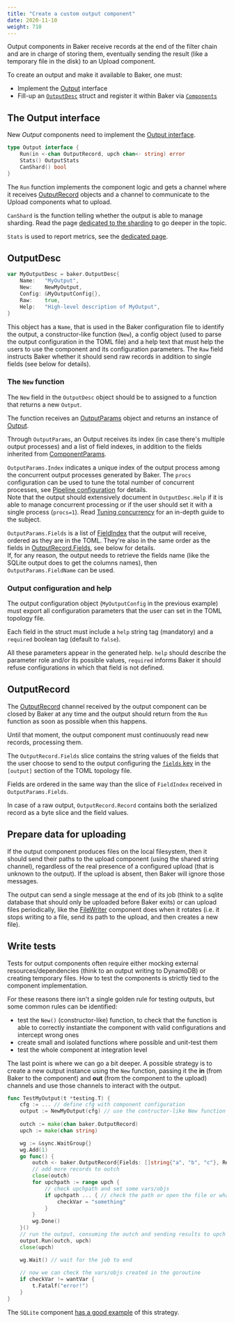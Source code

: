 ```yaml
---
title: "Create a custom output component"
date: 2020-11-10
weight: 710
---
```

Output components in Baker receive records at the end of the filter chain and are in charge of
storing them, eventually sending the result (like a temporary file in the disk) to an Upload
component.

To create an output and make it available to Baker, one must:

* Implement the [Output](https://pkg.go.dev/github.com/AdRoll/baker#Output) interface
* Fill-up an [`OutputDesc`](https://pkg.go.dev/github.com/AdRoll/baker#OutputDesc) struct and register
it within Baker via [`Components`](https://pkg.go.dev/github.com/AdRoll/baker#Components)

## The Output interface

New *Output* components need to implement the [Output interface](https://pkg.go.dev/github.com/AdRoll/baker#Output).

```go
type Output interface {
	Run(in <-chan OutputRecord, upch chan<- string) error
	Stats() OutputStats
	CanShard() bool
}
```

The `Run` function implements the component logic and gets a channel where it receives
[OutputRecord](https://pkg.go.dev/github.com/AdRoll/baker#OutputRecord) objects and a channel to
communicate to the Upload components what to upload.

`CanShard` is the function telling whether the output is able to manage sharding. Read the page
[dedicated to the sharding](/docs/how-tos/sharding/) to go deeper in the topic.

`Stats` is used to report metrics, see the [dedicated page](/docs/how-tos/metrics/).

## OutputDesc

```go
var MyOutputDesc = baker.OutputDesc{
	Name:   "MyOutput",
	New:    NewMyOutput,
    Config: &MyOutputConfig{},
    Raw:    true,
	Help:   "High-level description of MyOutput",
}
```

This object has a `Name`, that is used in the Baker configuration file to identify the output,
a constructor-like function (`New`), a config object (used to parse the output configuration in the
TOML file) and a help text that must help the users to use the component and its configuration
parameters. The `Raw` field instructs Baker whether it should send raw records in addition
to single fields (see below for details).

### The `New` function

The `New` field in the `OutputDesc`  object should be to assigned to a function that returns a new `Output`.

The function receives an [OutputParams](https://pkg.go.dev/github.com/AdRoll/baker#OutputParams)
object and returns an instance of [Output](https://pkg.go.dev/github.com/AdRoll/baker#Output).

Through `OutputParams`, an Output receives its index (in case there's multiple output processes)
and a list of field indexes, in addition to the fields inherited from [ComponentParams](https://pkg.go.dev/github.com/AdRoll/baker#ComponentParams).

`OutputParams.Index` indicates a unique index of the output process among the concurrent output
processes generated by Baker. The `procs` configuration can be used to tune the total number of
concurrent processes, see [Pipeline configuration](/docs/how-tos/pipeline_configuration/) for details.  
Note that the output should extensively document in `OutputDesc.Help` if it is able to manage
concurrent processing or if the user should set it with a single process (`procs=1`).
Read [Tuning concurrency](/docs/how-tos/concurrency/) for an in-depth guide to the subject.

`OutputParams.Fields` is a list of [FieldIndex](https://pkg.go.dev/github.com/AdRoll/baker#FieldIndex)
that the output will receive, ordered as they are in the TOML. They're also in the same order as
the fields in [OutputRecord.Fields](https://pkg.go.dev/github.com/AdRoll/baker#OutputRecord), see
below for details.  
If, for any reason, the output needs to retrieve the fields name (like the SQLite output does to
get the columns names), then `OutputParams.FieldName` can be used.

### Output configuration and help

The output configuration object (`MyOutputConfig` in the previous example) must export all
configuration parameters that the user can set in the TOML topology file.

Each field in the struct must include a `help` string tag (mandatory) and a `required` boolean tag
(default to `false`).

All these parameters appear in the generated help. `help` should describe the parameter role and/or
its possible values, `required` informs Baker it should refuse configurations in which that field
is not defined.

## OutputRecord

The [OutputRecord](https://pkg.go.dev/github.com/AdRoll/baker#OutputRecord) channel received by
the output component can be closed by Baker at any time and the output should return from the `Run`
function as soon as possible when this happens.

Until that moment, the output component must continuously read new records, processing them.

The `OutputRecord.Fields` slice contains the string values of the fields that the user choose to
send to the output configuring the
[`fields` key](/docs/how-tos/pipeline_configuration/#components-configuration)
in the `[output]` section of the TOML topology file.

Fields are ordered in the same way than the slice of `FieldIndex` received in `OutputParams.Fields`.

In case of a raw output, `OutputRecord.Record` contains both the serialized record as a byte slice
and the field values.

## Prepare data for uploading

If the output component produces files on the local filesystem, then it should send their paths to
the upload component (using the shared string channel), regardless of the real presence of a
configured upload (that is unknown to the output). If the upload is absent, then Baker will ignore
those messages.

The output can send a single message at the end of its job (think to a sqlite database that should
only be uploaded before Baker exits) or can upload files periodically, like the
[FileWriter](https://github.com/AdRoll/baker/blob/main/output/filewriter.go) component does
when it rotates (i.e. it stops writing to a file, send its path to the upload, and then creates
a new file).

## Write tests

Tests for output components often require either mocking external resources/dependencies (think
to an output writing to DynamoDB) or creating temporary files. How to test the components is
strictly tied to the component implementation.

For these reasons there isn't a single golden rule for testing outputs, but some common rules
can be identified:

* test the `New()` (constructor-like) function, to check that the function is able to correctly
instantiate the component with valid configurations and intercept wrong ones
* create small and isolated functions where possible and unit-test them
* test the whole component at integration level

The last point is where we can go a bit deeper. A possible strategy is to create a new output
instance using the `New` function, passing it the **in** (from Baker to the component) and **out** 
(from the component to the upload) channels and use those channels to interact with the output.

```go
func TestMyOutput(t *testing.T) {
    cfg := ... // define cfg with component configuration
    output := NewMyOutput(cfg) // use the contructor-like New function
    
    outch := make(chan baker.OutputRecord)
    upch := make(chan string)

    wg := &sync.WaitGroup{}
    wg.Add(1)
    go func() {
        outch <- baker.OutputRecord{Fields: []string{"a", "b", "c"}, Record: []byte("rawrecord")}
        // add more records to outch
        close(outch)
        for upchpath := range upch {
            // check upchpath and set some vars/objs
            if upchpath ... { // check the path or open the file or whatever...
                checkVar = "something"
            }
        }
        wg.Done()
    }()
    // run the output, consuming the outch and sending results to upch
    output.Run(outch, upch)
    close(upch)

    wg.Wait() // wait for the job to end
    
    // now we can check the vars/objs created in the goroutine
    if checkVar != wantVar {
        t.Fatalf("error!")
    }
}
```

The `SQLite` component
[has a good example](https://github.com/AdRoll/baker/blob/main/output/sqlite_test.go) of this
strategy.

